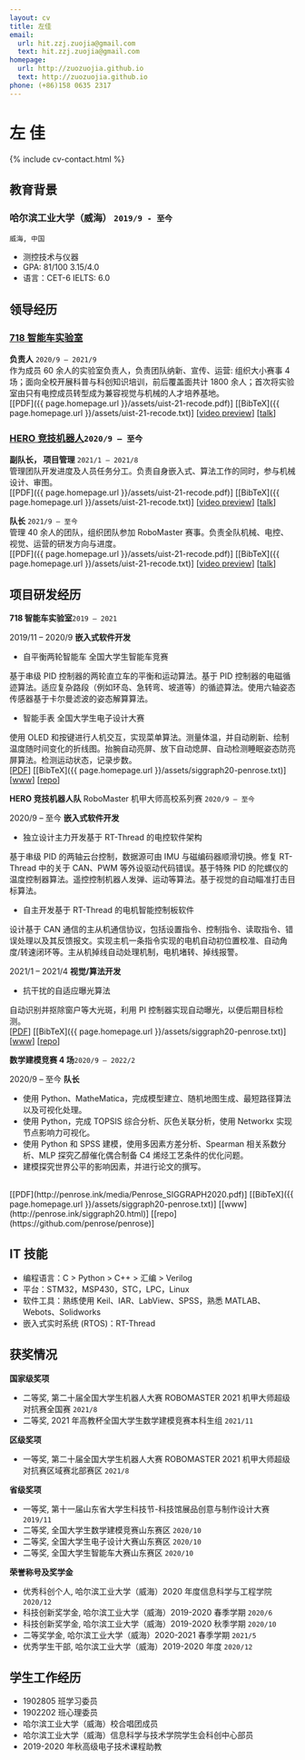 ```yaml
---
layout: cv
title: 左佳
email:
  url: hit.zzj.zuojia@gmail.com
  text: hit.zzj.zuojia@gmail.com
homepage:
  url: http://zuozuojia.github.io
  text: http://zuozuojia.github.io
phone: (+86)158 0635 2317
---
```


# **左 佳**

<!--
include contact information from the front matter
Supported arguments:
    - homepage: url, text
    - phone
    - email
-->

{% include cv-contact.html %}

## 教育背景

### **哈尔滨工业大学（威海）** `2019/9 - 至今`

```
威海, 中国
```

- 测控技术与仪器
- GPA: 81/100     3.15/4.0
- 语言：CET-6     IELTS: 6.0

## **领导经历**

### [**718 智能车实验室**](https://zuozuojia.github.io/posts/Introduction/)
**负责人** `2020/9 – 2021/9`
<br> 
作为成员 60 余人的实验室负责人，负责团队纳新、宣传、运营: 组织大小赛事 4 场；面向全校开展科普与科创知识培训，前后覆盖面共计 1800 余人；首次将实验室由只有电控成员转型成为兼容视觉与机械的人才培养基地。 <br>
[[PDF]({{ page.homepage.url }}/assets/uist-21-recode.pdf)]
[[BibTeX]({{ page.homepage.url }}/assets/uist-21-recode.txt)]
[[video preview](https://youtu.be/fMdHK9UrgQ4)]
[[talk](https://youtu.be/_GQ8E7EMMws)]

### [**HERO 竞技机器人**](https://zuozuojia.github.io/posts/Introduction/)`2020/9 – 至今`
**副队长， 项目管理** `2021/1 – 2021/8`
<br> 
管理团队开发进度及人员任务分工。负责自身嵌入式、算法工作的同时，参与机械设计、审图。 <br>
[[PDF]({{ page.homepage.url }}/assets/uist-21-recode.pdf)]
[[BibTeX]({{ page.homepage.url }}/assets/uist-21-recode.txt)]
[[video preview](https://youtu.be/fMdHK9UrgQ4)]
[[talk](https://youtu.be/_GQ8E7EMMws)]

**队长** `2021/9 – 至今`
<br> 
管理 40 余人的团队，组织团队参加 RoboMaster 赛事。负责全队机械、电控、视觉、运营的研发方向与进度。 <br>
[[PDF]({{ page.homepage.url }}/assets/uist-21-recode.pdf)]
[[BibTeX]({{ page.homepage.url }}/assets/uist-21-recode.txt)]
[[video preview](https://youtu.be/fMdHK9UrgQ4)]
[[talk](https://youtu.be/_GQ8E7EMMws)]


## **项目研发经历**
**718 智能车实验室**`2019 – 2021`

2019/11 – 2020/9 **嵌入式软件开发**
<br> 
- 自平衡两轮智能车 全国大学生智能车竞赛

基于串级 PID 控制器的两轮直立车的平衡和运动算法。基于 PID 控制器的电磁循迹算法。适应复杂路段（例如环岛、急转弯、坡道等）的循迹算法。使用六轴姿态传感器基于卡尔曼滤波的姿态解算算法。
- 智能手表 全国大学生电子设计大赛

使用 OLED 和按键进行人机交互，实现菜单算法。测量体温，并自动刷新、绘制温度随时间变化的折线图。抬腕自动亮屏、放下自动熄屏、自动检测睡眠姿态防亮屏算法。检测运动状态，记录步数。
<br>
[[PDF](http://penrose.ink/media/Penrose_SIGGRAPH2020.pdf)]
[[BibTeX]({{ page.homepage.url }}/assets/siggraph20-penrose.txt)]
[[www](http://penrose.ink/siggraph20.html)]
[[repo](https://github.com/penrose/penrose)]

**HERO 竞技机器人队** RoboMaster 机甲大师高校系列赛 `2020/9 – 至今`

2020/9 – 至今 **嵌入式软件开发**
<br> 
- 独立设计主力开发基于 RT-Thread 的电控软件架构

基于串级 PID 的两轴云台控制，数据源可由 IMU 与磁编码器顺滑切换。修复 RT-Thread 中的关于 CAN、PWM 等外设驱动代码错误。基于特殊 PID 的陀螺仪的温度控制器算法。遥控控制机器人发弹、运动等算法。基于视觉的自动瞄准打击目标算法。
- 自主开发基于 RT-Thread 的电机智能控制板软件

设计基于 CAN 通信的主从机通信协议，包括设置指令、控制指令、读取指令、错误处理以及其反馈报文。实现主机一条指令实现的电机自动初位置校准、自动角度/转速闭环等。主从机掉线自动处理机制，电机堵转、掉线报警。
<br>

2021/1 – 2021/4	**视觉/算法开发**
<br> 
- 抗干扰的自适应曝光算法

自动识别并抠除窗户等大光斑，利用 PI 控制器实现自动曝光，以便后期目标检测。
<br>
[[PDF](http://penrose.ink/media/Penrose_SIGGRAPH2020.pdf)]
[[BibTeX]({{ page.homepage.url }}/assets/siggraph20-penrose.txt)]
[[www](http://penrose.ink/siggraph20.html)]
[[repo](https://github.com/penrose/penrose)]

**数学建模竞赛 4 场**`2020/9 – 2022/2`

2020/9 – 至今	**队长**
<br> 
- 使用 Python、MatheMatica，完成模型建立、随机地图生成、最短路径算法以及可视化处理。
- 使用 Python，完成 TOPSIS 综合分析、灰色关联分析，使用 Networkx 实现节点影响力可视化。
- 使用 Python 和 SPSS 建模，使用多因素方差分析、Spearman 相关系数分析、MLP 探究乙醇催化偶合制备 C4 烯烃工艺条件的优化问题。
- 建模探究世界公平的影响因素，并进行论文的撰写。
<br>
[[PDF](http://penrose.ink/media/Penrose_SIGGRAPH2020.pdf)]
[[BibTeX]({{ page.homepage.url }}/assets/siggraph20-penrose.txt)]
[[www](http://penrose.ink/siggraph20.html)]
[[repo](https://github.com/penrose/penrose)]



## **IT 技能**
- 编程语言：C > Python > C++ > 汇编 > Verilog
- 平台：STM32，MSP430，STC，LPC，Linux
- 软件工具：熟练使用 Keil、IAR、LabView、SPSS，熟悉 MATLAB、Webots、Solidworks
- 嵌入式实时系统 (RTOS)：RT-Thread


## **获奖情况**
**国家级奖项**
- 二等奖, 第二十届全国大学生机器人大赛 ROBOMASTER 2021 机甲大师超级对抗赛全国赛 `2021/8`
- 二等奖, 2021 年高教杯全国大学生数学建模竞赛本科生组 `2021/11`

**区级奖项**
- 一等奖, 第二十届全国大学生机器人大赛 ROBOMASTER 2021 机甲大师超级对抗赛区域赛北部赛区 `2021/8`

**省级奖项**
- 一等奖, 第十一届山东省大学生科技节-科技馆展品创意与制作设计大赛 `2019/11`
- 二等奖, 全国大学生数学建模竞赛山东赛区 `2020/10`
- 二等奖, 全国大学生电子设计大赛山东赛区 `2020/10`
- 二等奖, 全国大学生智能车大赛山东赛区 `2020/10`

**荣誉称号及奖学金**
- 优秀科创个人, 哈尔滨工业大学（威海）2020 年度信息科学与工程学院 `2020/12`
- 科技创新奖学金, 哈尔滨工业大学（威海）2019-2020 春季学期 `2020/6`
- 科技创新奖学金, 哈尔滨工业大学（威海）2019-2020 秋季学期 `2020/10`
- 二等奖学金, 哈尔滨工业大学（威海）2020-2021 春季学期 `2021/5`
- 优秀学生干部, 哈尔滨工业大学（威海）2019-2020 年度 `2020/12`

## **学生工作经历**
- 1902805 班学习委员
- 1902202 班心理委员
- 哈尔滨工业大学（威海）校合唱团成员
- 哈尔滨工业大学（威海）信息科学与技术学院学生会科创中心部员
- 2019-2020 年秋高级电子技术课程助教

<!-- ### Footer

Last updated: May 2013 -->
